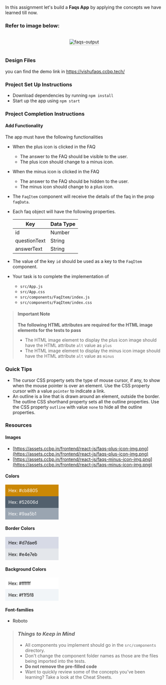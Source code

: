 In this assignment let's build a **Faqs App** by applying the concepts we have learned till now.

### Refer to image below:

<br/>
<div style="text-align: center;">

<img src="https://assets.ccbp.in/frontend/content/react-js/faqs-output-v2.gif" alt="faqs-output" style="max-width:70%;box-shadow:0 2.8px 2.2px rgba(0, 0, 0, 0.12)" />

</div>

<br/>

### Design Files

you can find the demo link in https://vishufaqs.ccbp.tech/

### Project Set Up Instructions

- Download dependencies by running `npm install`
- Start up the app using `npm start`

### Project Completion Instructions

#### Add Functionality

The app must have the following functionalities

- When the plus icon is clicked in the FAQ
    - The answer to the FAQ should be visible to the user.
    - The plus icon should change to a minus icon.
- When the minus icon is clicked in the FAQ
    - The answer to the FAQ should be hidden to the user.
    - The minus icon should change to a plus icon.
- The `FaqItem` component will receive the details of the faq in the prop `faqData`.
- Each faq object will have the following properties.

  | Key          | Data Type |
  | -----------  | --------- |
  | id           | Number    |
  | questionText | String    |
  | answerText   | String    |

- The value of the key `id` should be used as a key to the `FaqItem` component.


- Your task is to complete the implementation of
  - `src/App.js`
  - `src/App.css`
  - `src/components/FaqItem/index.js`
  - `src/components/FaqItem/index.css`

> #### Important Note
>
> **The following HTML attributes are required for the HTML image elements for the tests to pass**
>
> - The HTML image element to display the plus icon image should have the HTML
>   attribute `alt` value as `plus`
> - The HTML image element to display the minus icon image should have the HTML
>   attribute `alt` value as `minus`

### Quick Tips

- The cursor CSS property sets the type of mouse cursor, if any, to show when the mouse pointer is over an element. Use the CSS property cursor with a value `pointer` to indicate a link.
- An outline is a line that is drawn around an element, outside the border. The outline CSS shorthand property sets all the outline properties. Use the CSS property `outline` with value `none` to hide all the outline properties.


### Resources

#### Images

- [https://assets.ccbp.in/frontend/react-js/faqs-plus-icon-img.png](https://assets.ccbp.in/frontend/react-js/faqs-plus-icon-img.png)
- [https://assets.ccbp.in/frontend/react-js/faqs-minus-icon-img.png](https://assets.ccbp.in/frontend/react-js/faqs-minus-icon-img.png)

#### Colors

<div style="background-color: #cb8805; width: 150px; padding: 10px; color: white">Hex: #cb8805</div>
<div style="background-color: #52606d; width: 150px; padding: 10px; color: white">Hex: #52606d</div>
<div style="background-color: #9aa5b1; width: 150px; padding: 10px; color: white">Hex: #9aa5b1</div>

#### Border Colors

<div style="background-color: #d7dae6; width: 150px; padding: 10px; color: black">Hex: #d7dae6</div>
<div style="background-color: #e4e7eb; width: 150px; padding: 10px; color: black">Hex: #e4e7eb</div>

#### Background Colors

<div style="background-color: #ffffff; width: 150px; padding: 10px; color: black">Hex: #ffffff</div>
<div style="background-color: #f1f5f8; width: 150px; padding: 10px; color: black">Hex: #f1f5f8</div>


#### Font-families

- Roboto

> ### _Things to Keep in Mind_
>
> - All components you implement should go in the `src/components` directory.
> - Don't change the component folder names as those are the files being
>   imported into the tests.
> - **Do not remove the pre-filled code**
> - Want to quickly review some of the concepts you’ve been learning? Take a
>   look at the Cheat Sheets.
